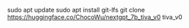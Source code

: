 

sudo apt update
sudo apt install git-lfs
git clone https://huggingface.co/ChocoWu/nextgpt_7b_tiva_v0 tiva_v0
